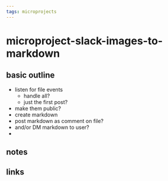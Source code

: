 ```yaml
---
tags: microprojects
---
```

# microproject-slack-images-to-markdown

## basic outline

* listen for file events
    * handle all?
    * just the first post?
* make them public?
* create markdown
* post markdown as comment on file?
* and/or DM markdown to user?
* 

## notes


## links